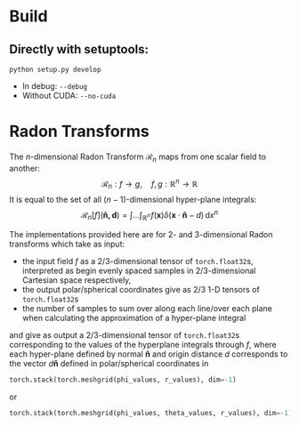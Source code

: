 # Build

## Directly with setuptools:
`python setup.py develop`
- In debug: `--debug`
- Without CUDA: `--no-cuda`


# Radon Transforms

The $n$-dimensional Radon Transform $\mathcal{R}_n$ maps from one scalar field to another:
$$
\mathcal{R}_n : f \to g, \quad f, g : \mathbb{R}^n \to \mathbb{R}
$$
It is equal to the set of all $(n-1)$-dimensional hyper-plane integrals:
$$
\mathcal{R}_n[f](\mathbf{\hat{n}, d}) = \int \dots \int_{\mathbb{R}^n} \! f(\mathbf{x}) \delta(\mathbf{x} \cdot
\mathbf{\hat{n}} - d) \, \mathrm{d} x^n
$$

The implementations provided here are for 2- and 3-dimensional Radon transforms which take as input:
- the input field $f$ as a 2/3-dimensional tensor of
`torch.float32`s, interpreted as begin evenly spaced samples in 2/3-dimensional Cartesian space respectively,
- the output polar/spherical coordinates give as 2/3 1-D tensors of `torch.float32`s
- the number of samples to sum over along each line/over each plane when calculating the approximation of a
hyper-plane integral

and give as output a 2/3-dimensional tensor of `torch.float32`s corresponding to the values of the hyperplane
integrals through $f$, where each hyper-plane defined by normal $\mathbf{\hat{n}}$ and origin distance $d$ corresponds
to the vector $d \mathbf{\hat{n}}$ defined in polar/spherical coordinates in
```python
torch.stack(torch.meshgrid(phi_values, r_values), dim=-1)
```
or
```python
torch.stack(torch.meshgrid(phi_values, theta_values, r_values), dim=-1)
```